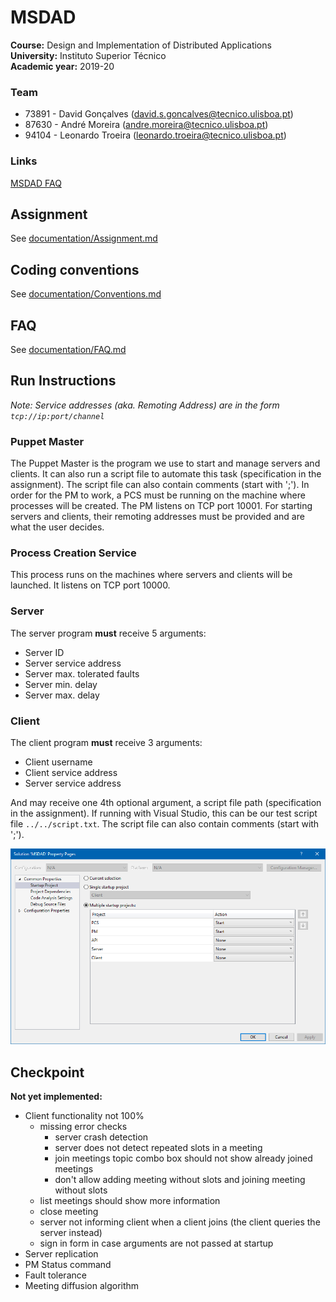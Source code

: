 # MSDAD

**Course:** Design and Implementation of Distributed Applications  
**University:** Instituto Superior Técnico  
**Academic year:** 2019-20

### Team

- 73891 - David Gonçalves ([david.s.goncalves@tecnico.ulisboa.pt](mailto:david.s.goncalves@tecnico.ulisboa.pt))
- 87630 - André Moreira ([andre.moreira@tecnico.ulisboa.pt](mailto:andre.moreira@tecnico.ulisboa.pt))
- 94104 - Leonardo Troeira ([leonardo.troeira@tecnico.ulisboa.pt](mailto:leonardo.troeira@tecnico.ulisboa.pt))

### Links

[MSDAD FAQ](https://docs.google.com/document/d/1MTVyKDmzUeJcLIJTsvw5frO-d6pnYSTjL2flAF0IC2k/edit)

## Assignment

See [documentation/Assignment.md](documentation/Assignment.md)

## Coding conventions

See [documentation/Conventions.md](documentation/Conventions.md)

## FAQ

See [documentation/FAQ.md](documentation/FAQ.md)

## Run Instructions

*Note: Service addresses (aka. Remoting Address) are in the form `tcp://ip:port/channel`*

### Puppet Master

The Puppet Master is the program we use to start and manage servers and clients. It can also run a script file to automate this task (specification in the assignment). The script file can also contain comments (start with ';'). In order for the PM to work, a PCS must be running on the machine where processes will be created. The PM listens on TCP port 10001. For starting servers and clients, their remoting addresses must be provided and are what the user decides.

### Process Creation Service

This process runs on the machines where servers and clients will be launched. It listens on TCP port 10000.

### Server

The server program **must** receive 5 arguments:

- Server ID
- Server service address
- Server max. tolerated faults
- Server min. delay
- Server max. delay

### Client

The client program **must** receive 3 arguments:

- Client username
- Client service address
- Server service address

And may receive one 4th optional argument, a script file path (specification in the assignment). If running with Visual Studio, this can be our test script file `../../script.txt`. The script file can also contain comments (start with ';').

![startup_projects](documentation/startup_projects.png)

## Checkpoint

**Not yet implemented:**

- Client functionality not 100%
  - missing error checks
    - server crash detection
    - server does not detect repeated slots in a meeting
    - join meetings topic combo box should not show already joined meetings
    - don't allow adding meeting without slots and joining meeting without slots
  - list meetings should show more information
  - close meeting 
  - server not informing client when a client joins (the client queries the server instead)
  - sign in form in case arguments are not passed at startup
- Server replication
- PM Status command
- Fault tolerance
- Meeting diffusion algorithm